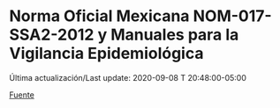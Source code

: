 # Norma Oficial Mexicana NOM-017-SSA2-2012 y Manuales para la Vigilancia Epidemiológica
 
Última actualización/Last update: 2020-09-08 T 20:48:00-05:00

 [Fuente](https://www.gob.mx/salud/documentos/manuales-para-la-vigilancia-epidemiologica-102563)
